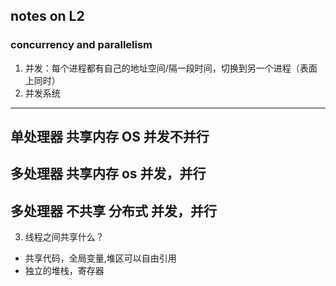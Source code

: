 ## notes on L2  

### concurrency and parallelism  
1. 并发：每个进程都有自己的地址空间/隔一段时间，切换到另一个进程（表面上同时）  
2. 并发系统  
---
单处理器	共享内存	OS		并发不并行  
---
多处理器	共享内存	os		并发，并行  
---
多处理器	不共享		分布式	并发，并行  
---
3. 线程之间共享什么？  
* 共享代码，全局变量,堆区可以自由引用  
* 独立的堆栈，寄存器  
 
